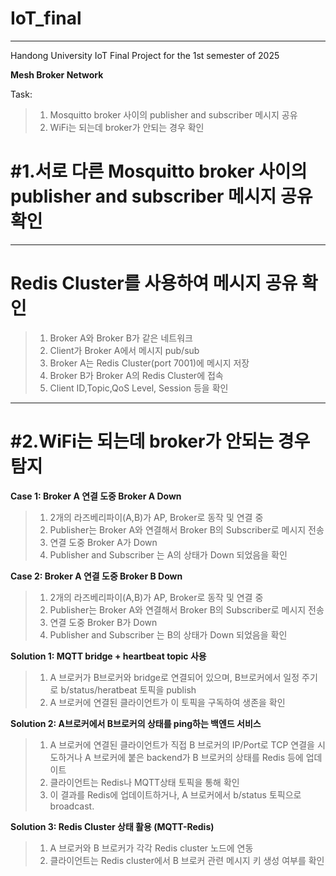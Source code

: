 # IoT_final

***


Handong University IoT Final Project for the 1st semester of 2025


**Mesh Broker Network**

Task:
>1. Mosquitto broker 사이의 publisher and subscriber 메시지 공유 
>2. WiFi는 되는데 broker가 안되는 경우 확인
  
# #1.서로 다른 Mosquitto broker 사이의 publisher and subscriber 메시지 공유 확인
***

# Redis Cluster를 사용하여 메시지 공유 확인

>1. Broker A와 Broker B가 같은 네트워크
>2. Client가 Broker A에서 메시지 pub/sub
>3. Broker A는 Redis Cluster(port 7001)에 메시지 저장
>4. Broker B가 Broker A의 Redis Cluster에 접속
>5. Client ID,Topic,QoS Level, Session 등을 확인 
***
# #2.WiFi는 되는데 broker가 안되는 경우 탐지

**Case 1: Broker A 연결 도중 Broker A Down**


>1. 2개의 라즈베리파이(A,B)가 AP, Broker로 동작 및 연결 중
>2. Publisher는 Broker A와 연결해서 Broker B의 Subscriber로 메시지 전송
>3. 연결 도중 Broker A가 Down
>4. Publisher and Subscriber 는 A의 상태가 Down 되었음을 확인

**Case 2: Broker A 연결 도중 Broker B Down**


>1. 2개의 라즈베리파이(A,B)가 AP, Broker로 동작 및 연결 중
>2. Publisher는 Broker A와 연결해서 Broker B의 Subscriber로 메시지 전송
>3. 연결 도중 Broker B가 Down
>4. Publisher and Subscriber 는 B의 상태가 Down 되었음을 확인

**Solution 1: MQTT bridge + heartbeat topic 사용**

>1. A 브로커가 B브로커와 bridge로 연결되어 있으며, B브로커에서 일정 주기로 b/status/heratbeat 토픽을 publish
>2. A 브로커에 연결된 클라이언트가 이 토픽을 구독하여 생존을 확인

**Solution 2: A브로커에서 B브로커의 상태를 ping하는 백엔드 서비스**
>1. A 브로커에 연결된 클라이언트가 직접 B 브로커의 IP/Port로 TCP 연결을 시도하거나 A 브로커에 붙은 backend가 B 브로커의 상태를 Redis 등에 업데이트
>2. 클라이언트는 Redis나 MQTT상태 토픽을 통해 확인
>3. 이 결과를 Redis에 업데이트하거나, A 브로커에서 b/status 토픽으로 broadcast.

**Solution 3: Redis Cluster 상태 활용 (MQTT-Redis)**
>1. A 브로커와 B 브로커가 각각 Redis cluster 노드에 연동
>2. 클라이언트는 Redis cluster에서 B 브로커 관련 메시지 키 생성 여부를 확인